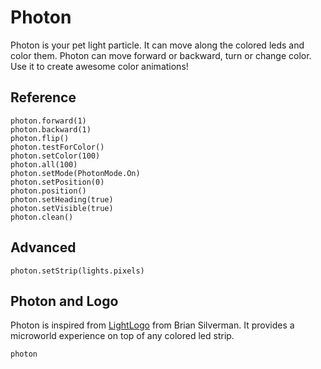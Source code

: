 # Photon

Photon is your pet light particle. 
It can move along the colored leds and color them. Photon can move forward or backward,
turn or change color. Use it to create awesome color animations!

## Reference

```cards
photon.forward(1)
photon.backward(1)
photon.flip()
photon.testForColor()
photon.setColor(100)
photon.all(100)
photon.setMode(PhotonMode.On)
photon.setPosition(0)
photon.position()
photon.setHeading(true)
photon.setVisible(true)
photon.clean()
```

## Advanced

```cards
photon.setStrip(lights.pixels)
```

## Photon and Logo

Photon is inspired from [LightLogo](http://joshburker.blogspot.com/2015/08/lightlogo-logo-programming-microworld.html) 
from Brian Silverman. It provides a microworld experience on top of any colored led strip.

```package
photon
```